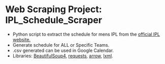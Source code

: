 # Web Scraping Project: IPL_Schedule_Scraper
- Python script to extract the schedule for mens IPL from the [official IPL website.](https://www.iplt20.com)
- Generate schedule for ALL or Specific Teams.
- .csv generated can be used in Google Calendar.
- Libraries: [BeautifulSoup4](https://pypi.org/project/beautifulsoup4/), [requests](https://pypi.org/project/requests/), [arrow](https://pypi.org/project/arrow/), [lxml](https://pypi.org/project/lxml/).
